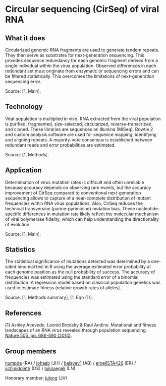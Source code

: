 # Circular sequencing (CirSeq) of viral RNA

## What it does

Circularized genomic RNA fragments are used to generate tandem repeats.
They then serve as substrates for next-generation sequencing.
This provides sequence redundancy for each genomic fragment derived from a single individual within the virus population.
Observed differences in each redundant set must originate from enzymatic or sequencing errors and can be filtered statistically.
This overcomes the limitations of next-generation sequencing error. 

Source: [1, Main].

## Technology

Viral population is multiplied in vivo. 
RNA extracted from the viral population is purified, fragmented, size-selected, circularized, reverse-transcribed,
and cloned. 
These libraries are sequences on Illumina (MiSeq).
Bowtie 2 and custom analysis software are used for sequence mapping,
identifying and aligning repeats.
A majority-vote consensus is established between redundant reads
and 
error probabilities are estimated.

Source: [1, Methods].

## Application

Determination of virus mutation rates is difficult and often unreliable because accuracy depends on observing rare events, but the accuracy improvement of CirSeq compared to conventional next-generation sequencing allows to capture of a near-complete distribution of mutant frequencies within RNA virus populations. Also, CirSeq reduces the technical transversion (purine-pyrimidine) mutation bias. These nucleotide-specific differences in mutation rate likely reflect the molecular mechanism of viral polymerase fidelity, which can help understanding the directionality of evolution.

Source: [1, Main].

## Statistics

The statistical significance of mutations detected was determined by a one-sided binomial test in R using the average estimated error probability at each genome position as the null probability of success. The accuracy of frequencies was estimated using the standard error of a binomial distribution. 
A regression model based on classical population genetics was used to estimate fitness (relative growth rates of alleles).

Source: [1, Methods summary], [1, Eqn (1)].

## References

[1] 
Ashley Acevedo, Leonid Brodsky & Raul Andino.
Mutational and fitness landscapes of an RNA virus revealed through population sequencing. 
[Nature 505, pp. 686-690 (2014)](https://www.nature.com/articles/nature12861).

## Group members

[numpde](https://github.com/numpde) (RA)
/
[johaab](https://github.com/johaab) (JH)
/
[balayev1](https://github.com/balayev1) (AB)
/
[eroellSTA426](https://github.com/eroellSTA426) (ER)
/
[schmiddieth](https://github.com/schmiddieth) (DS)
/
[luknaegeli](https://github.com/luknaegeli) (LN)

Honorary member: [julvog](https://github.com/julvog) (JV)

